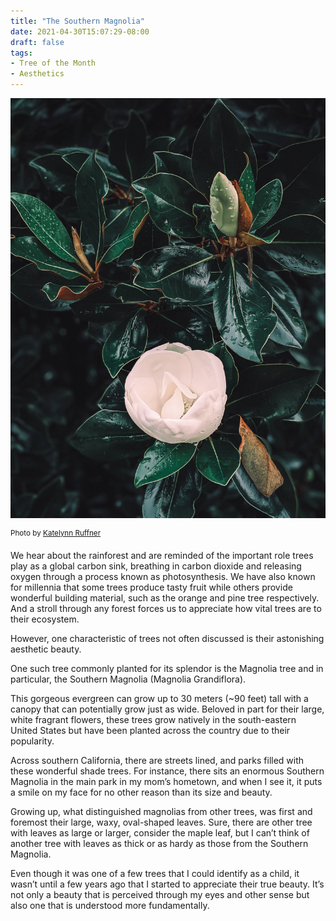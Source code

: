 ```yaml
---
title: "The Southern Magnolia"
date: 2021-04-30T15:07:29-08:00
draft: false
tags:
- Tree of the Month
- Aesthetics
---
```


<img src="/images/southern_magnolia_flower.jpg" alt="White flower of Southern Maganolia" width="1000">

<sup>Photo by [Katelynn Ruffner](https://unsplash.com/@wanderlust612)</sup>

We hear about the rainforest and are reminded of the important role trees play as a global carbon sink, breathing in carbon dioxide and releasing oxygen through a process known as photosynthesis. We have also known for millennia that some trees produce tasty fruit while others provide wonderful building material, such as the orange and pine tree respectively. 
And a stroll through any forest forces us to appreciate how vital trees are to their ecosystem.

However, one characteristic of trees not often discussed is their astonishing aesthetic beauty.

One such tree commonly planted for its splendor is the Magnolia tree and in particular, the Southern Magnolia (Magnolia Grandiflora). 

This gorgeous evergreen can grow up to 30 meters (~90 feet) tall with a canopy that can potentially grow just as wide. Beloved in part for their large, white fragrant flowers, these trees grow natively in the south-eastern United States but have been planted across the country due to their popularity. 

Across southern California, there are streets lined, and parks filled with these wonderful shade trees. For instance, there sits an enormous Southern Magnolia in the main park in my mom’s hometown, and when I see it, it puts a smile on my face for no other reason than its size and beauty. 

Growing up, what distinguished magnolias from other trees, was first and foremost their large, waxy, oval-shaped leaves. Sure, there are other tree with leaves as large or larger, consider the maple leaf, but I can’t think of another tree with leaves as thick or as hardy as those from the Southern Magnolia. 

Even though it was one of a few trees that I could identify as a child, it wasn’t until a few years ago that I started to appreciate their true beauty. It’s not only a beauty that is perceived through my eyes and other sense but also one that is understood more fundamentally. 
